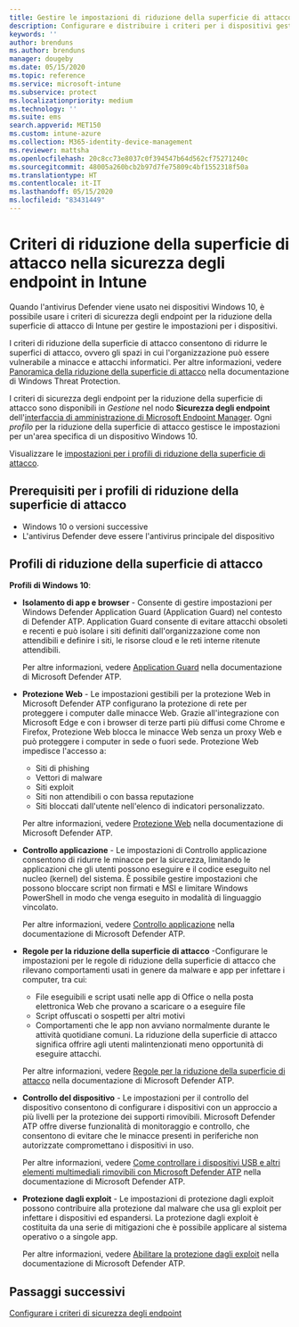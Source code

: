 ```yaml
---
title: Gestire le impostazioni di riduzione della superficie di attacco con i criteri di sicurezza degli endpoint in Microsoft Intune | Microsoft Docs
description: Configurare e distribuire i criteri per i dispositivi gestiti con le impostazioni di criteri per la riduzione della superficie di attacco nella sicurezza degli endpoint in Microsoft Intune
keywords: ''
author: brenduns
ms.author: brenduns
manager: dougeby
ms.date: 05/15/2020
ms.topic: reference
ms.service: microsoft-intune
ms.subservice: protect
ms.localizationpriority: medium
ms.technology: ''
ms.suite: ems
search.appverid: MET150
ms.custom: intune-azure
ms.collection: M365-identity-device-management
ms.reviewer: mattsha
ms.openlocfilehash: 20c8cc73e8037c0f394547b64d562cf75271240c
ms.sourcegitcommit: 48005a260bcb2b97d7fe75809c4bf1552318f50a
ms.translationtype: HT
ms.contentlocale: it-IT
ms.lasthandoff: 05/15/2020
ms.locfileid: "83431449"
---
```

# <a name="attack-surface-reduction-policy-for-endpoint-security-in-intune"></a>Criteri di riduzione della superficie di attacco nella sicurezza degli endpoint in Intune

Quando l'antivirus Defender viene usato nei dispositivi Windows 10, è possibile usare i criteri di sicurezza degli endpoint per la riduzione della superficie di attacco di Intune per gestire le impostazioni per i dispositivi.

I criteri di riduzione della superficie di attacco consentono di ridurre le superfici di attacco, ovvero gli spazi in cui l'organizzazione può essere vulnerabile a minacce e attacchi informatici. Per altre informazioni, vedere [Panoramica della riduzione della superficie di attacco]( https://docs.microsoft.com/windows/security/threat-protection/microsoft-defender-atp/overview-attack-surface-reduction) nella documentazione di Windows Threat Protection.

I criteri di sicurezza degli endpoint per la riduzione della superficie di attacco sono disponibili in *Gestione* nel nodo **Sicurezza degli endpoint** dell'[interfaccia di amministrazione di Microsoft Endpoint Manager](https://go.microsoft.com/fwlink/?linkid=2109431). Ogni *profilo* per la riduzione della superficie di attacco gestisce le impostazioni per un'area specifica di un dispositivo Windows 10.

Visualizzare le [impostazioni per i profili di riduzione della superficie di attacco](../protect/endpoint-security-asr-profile-settings.md).

## <a name="prerequisites-for-attack-surface-reduction-profiles"></a>Prerequisiti per i profili di riduzione della superficie di attacco

- Windows 10 o versioni successive
- L'antivirus Defender deve essere l'antivirus principale del dispositivo

## <a name="attack-surface-reduction-profiles"></a>Profili di riduzione della superficie di attacco

**Profili di Windows 10**:

- **Isolamento di app e browser** - Consente di gestire impostazioni per Windows Defender Application Guard (Application Guard) nel contesto di Defender ATP. Application Guard consente di evitare attacchi obsoleti e recenti e può isolare i siti definiti dall'organizzazione come non attendibili e definire i siti, le risorse cloud e le reti interne ritenute attendibili.

  Per altre informazioni, vedere [Application Guard](https://docs.microsoft.com/windows/security/threat-protection/windows-defender-application-guard/wd-app-guard-overview) nella documentazione di Microsoft Defender ATP.

- **Protezione Web** - Le impostazioni gestibili per la protezione Web in Microsoft Defender ATP configurano la protezione di rete per proteggere i computer dalle minacce Web. Grazie all'integrazione con Microsoft Edge e con i browser di terze parti più diffusi come Chrome e Firefox, Protezione Web blocca le minacce Web senza un proxy Web e può proteggere i computer in sede o fuori sede. Protezione Web impedisce l'accesso a:
  - Siti di phishing
  - Vettori di malware
  - Siti exploit
  - Siti non attendibili o con bassa reputazione
  - Siti bloccati dall'utente nell'elenco di indicatori personalizzato.

  Per altre informazioni, vedere [Protezione Web](https://docs.microsoft.com/windows/security/threat-protection/microsoft-defender-atp/web-protection-overview) nella documentazione di Microsoft Defender ATP.

- **Controllo applicazione** - Le impostazioni di Controllo applicazione consentono di ridurre le minacce per la sicurezza, limitando le applicazioni che gli utenti possono eseguire e il codice eseguito nel nucleo (kernel) del sistema. È possibile gestire impostazioni che possono bloccare script non firmati e MSI e limitare Windows PowerShell in modo che venga eseguito in modalità di linguaggio vincolato.

  Per altre informazioni, vedere [Controllo applicazione](https://docs.microsoft.com/windows/security/threat-protection/windows-defender-application-control/windows-defender-application-control) nella documentazione di Microsoft Defender ATP.

- **Regole per la riduzione della superficie di attacco** -Configurare le impostazioni per le regole di riduzione della superficie di attacco che rilevano comportamenti usati in genere da malware e app per infettare i computer, tra cui:
  - File eseguibili e script usati nelle app di Office o nella posta elettronica Web che provano a scaricare o a eseguire file
  - Script offuscati o sospetti per altri motivi
  - Comportamenti che le app non avviano normalmente durante le attività quotidiane comuni. La riduzione della superficie di attacco significa offrire agli utenti malintenzionati meno opportunità di eseguire attacchi.

  Per altre informazioni, vedere [Regole per la riduzione della superficie di attacco](https://docs.microsoft.com/windows/security/threat-protection/microsoft-defender-atp/attack-surface-reduction) nella documentazione di Microsoft Defender ATP.

- **Controllo del dispositivo** - Le impostazioni per il controllo del dispositivo consentono di configurare i dispositivi con un approccio a più livelli per la protezione dei supporti rimovibili. Microsoft Defender ATP offre diverse funzionalità di monitoraggio e controllo, che consentono di evitare che le minacce presenti in periferiche non autorizzate compromettano i dispositivi in uso.

  Per altre informazioni, vedere [Come controllare i dispositivi USB e altri elementi multimediali rimovibili con Microsoft Defender ATP](https://docs.microsoft.com/windows/security/threat-protection/device-control/control-usb-devices-using-intune) nella documentazione di Microsoft Defender ATP.

- **Protezione dagli exploit** - Le impostazioni di protezione dagli exploit possono contribuire alla protezione dal malware che usa gli exploit per infettare i dispositivi ed espandersi. La protezione dagli exploit è costituita da una serie di mitigazioni che è possibile applicare al sistema operativo o a singole app.

  Per altre informazioni, vedere [Abilitare la protezione dagli exploit](https://docs.microsoft.com/windows/security/threat-protection/microsoft-defender-atp/enable-exploit-protection) nella documentazione di Microsoft Defender ATP.

## <a name="next-steps"></a>Passaggi successivi

[Configurare i criteri di sicurezza degli endpoint](../protect/endpoint-security-policy.md#create-an-endpoint-security-policy)
